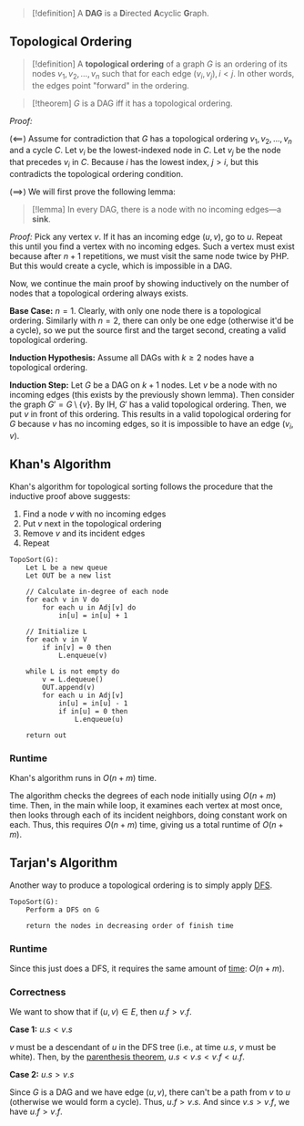 >[!definition]
>A **DAG** is a **D**irected **A**cyclic **G**raph.

## Topological Ordering

>[!definition]
>A **topological ordering** of a graph $G$ is an ordering of its nodes $v_1, v_2, \dots, v_n$ such that for each edge $(v_i, v_j), i<j$. In other words, the edges point "forward" in the ordering.

>[!theorem]
>$G$ is a DAG iff it has a topological ordering.

*Proof:*

($\impliedby$) Assume for contradiction that $G$ has a topological ordering $v_1, v_2, \dots, v_n$ and a cycle $C$. Let $v_i$ be the lowest-indexed node in $C$. Let $v_j$ be the node that precedes $v_i$ in $C$. Because $i$ has the lowest index, $j>i$, but this contradicts the topological ordering condition.

($\implies$) We will first prove the following lemma:

>[!lemma]
>In every DAG, there is a node with no incoming edges—a **sink**.

*Proof:* Pick any vertex $v$. If it has an incoming edge $(u, v)$, go to $u$. Repeat this until you find a vertex with no incoming edges. Such a vertex must exist because after $n+1$ repetitions, we must visit the same node twice by PHP. But this would create a cycle, which is impossible in a DAG. 

Now, we continue the main proof by showing inductively on the number of nodes that a topological ordering always exists.

**Base Case:** $n=1$. Clearly, with only one node there is a topological ordering. Similarly with $n=2$, there can only be one edge (otherwise it'd be a cycle), so we put the source first and the target second, creating a valid topological ordering.

**Induction Hypothesis:** Assume all DAGs with $k\geq 2$ nodes have a topological ordering.

**Induction Step:** Let $G$ be a DAG on $k+1$ nodes. Let $v$ be a node with no incoming edges (this exists by the previously shown lemma). Then consider the graph $G'=G\setminus\{v\}$. By IH, $G'$ has a valid topological ordering. Then, we put $v$ in front of this ordering. This results in a valid topological ordering for $G$ because $v$ has no incoming edges, so it is impossible to have an edge $(v_i, v)$. 

## Khan's Algorithm

Khan's algorithm for topological sorting follows the procedure that the inductive proof above suggests:
1. Find a node $v$ with no incoming edges
2. Put $v$ next in the topological ordering
3. Remove $v$ and its incident edges
4. Repeat

```
TopoSort(G):
	Let L be a new queue
	Let OUT be a new list

	// Calculate in-degree of each node
	for each v in V do
		for each u in Adj[v] do
			in[u] = in[u] + 1

	// Initialize L
	for each v in V
		if in[v] = 0 then
			L.enqueue(v)

	while L is not empty do
		v = L.dequeue()
		OUT.append(v)
		for each u in Adj[v]
			in[u] = in[u] - 1
			if in[u] = 0 then
				L.enqueue(u)

	return out
```

### Runtime

Khan's algorithm runs in $O(n+m)$ time.

The algorithm checks the degrees of each node initially using $O(n+m)$ time. Then, in the main while loop, it examines each vertex at most once, then looks through each of its incident neighbors, doing constant work on each. Thus, this requires $O(n+m)$ time, giving us a total runtime of $O(n+m)$. 

## Tarjan's Algorithm

Another way to produce a topological ordering is to simply apply [DFS](Graph%20Traversals.md#Depth-First%20Search%20(DFS)).

```
TopoSort(G):
	Perform a DFS on G

	return the nodes in decreasing order of finish time
```

### Runtime

Since this just does a DFS, it requires the same amount of [time](Graph%20Traversals.md#Depth-First%20Search%20(DFS)#Runtime): $O(n+m)$. 

### Correctness

We want to show that if $(u, v)\in E$, then $u.f>v.f$.

**Case 1:** $u.s<v.s$

$v$ must be a descendant of $u$ in the DFS tree (i.e., at time $u.s$, $v$ must be white). Then, by the [parenthesis theorem](Graph%20Traversals.md#Depth-First%20Search%20(DFS)#Parenthesis%20Theorem), $u.s<v.s<v.f<u.f$. 

**Case 2:** $u.s>v.s$

Since $G$ is a DAG and we have edge $(u, v)$, there can't be a path from $v$ to $u$ (otherwise we would form a cycle). Thus, $u.f>v.s$. And since $v.s>v.f$, we have $u.f>v.f$. 